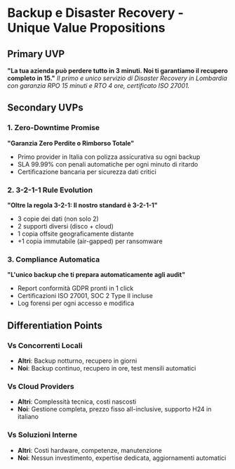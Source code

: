 # Backup e Disaster Recovery - Unique Value Propositions

## Primary UVP
**"La tua azienda può perdere tutto in 3 minuti. Noi ti garantiamo il recupero completo in 15."**
*Il primo e unico servizio di Disaster Recovery in Lombardia con garanzia RPO 15 minuti e RTO 4 ore, certificato ISO 27001.*

## Secondary UVPs

### 1. Zero-Downtime Promise
**"Garanzia Zero Perdite o Rimborso Totale"**
- Primo provider in Italia con polizza assicurativa su ogni backup
- SLA 99.99% con penali automatiche per ogni minuto di ritardo
- Certificazione bancaria per sicurezza dati critici

### 2. 3-2-1-1 Rule Evolution
**"Oltre la regola 3-2-1: Il nostro standard è 3-2-1-1"**
- 3 copie dei dati (non solo 2)
- 2 supporti diversi (disco + cloud)
- 1 copia offsite geograficamente distante
- +1 copia immutabile (air-gapped) per ransomware

### 3. Compliance Automatica
**"L'unico backup che ti prepara automaticamente agli audit"**
- Report conformità GDPR pronti in 1 click
- Certificazioni ISO 27001, SOC 2 Type II incluse
- Log forensi per ogni accesso e modifica

## Differentiation Points

### Vs Concorrenti Locali
- **Altri**: Backup notturno, recupero in giorni
- **Noi**: Backup continuo, recupero in ore, test mensili automatici

### Vs Cloud Providers
- **Altri**: Complessità tecnica, costi nascosti
- **Noi**: Gestione completa, prezzo fisso all-inclusive, supporto H24 in italiano

### Vs Soluzioni Interne
- **Altri**: Costi hardware, competenze, manutenzione
- **Noi**: Nessun investimento, expertise dedicata, aggiornamenti automatici